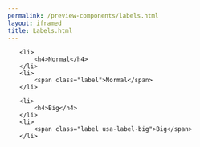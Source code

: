 ```yaml
--- 
permalink: /preview-components/labels.html
layout: iframed 
title: Labels.html
---
```

<ul class="unstyled-list">

    <li>
        <h4>Normal</h4>
    </li>
    <li>
        <span class="label">Normal</span>
    </li>

    <li>
        <h4>Big</h4>
    </li>
    <li>
        <span class="label usa-label-big">Big</span>
    </li>

</ul>

<style scoped>
    h4 {
        margin-bottom: 10px;
    }
</style>